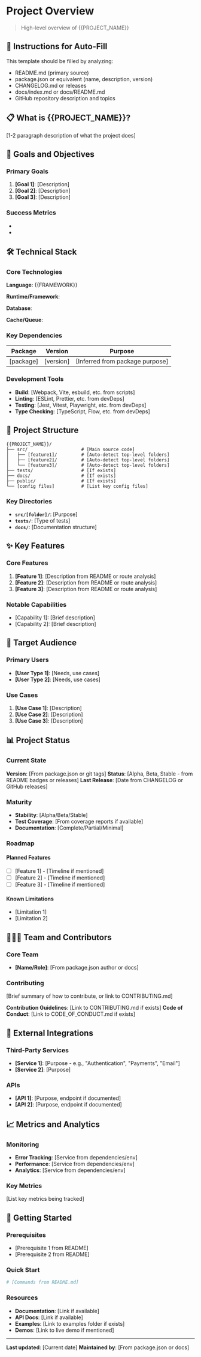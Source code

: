 # Project Overview

> High-level overview of {{PROJECT_NAME}}

## 🎯 Instructions for Auto-Fill

This template should be filled by analyzing:
- README.md (primary source)
- package.json or equivalent (name, description, version)
- CHANGELOG.md or releases
- docs/index.md or docs/README.md
- GitHub repository description and topics

## 📋 What is {{PROJECT_NAME}}?

<!-- Extract from README.md first paragraph or "About" section -->

[1-2 paragraph description of what the project does]

## 🎯 Goals and Objectives

<!-- Extract from:
- README.md "Goals" or "Objectives" section
- Project mission statement
- Documentation overview
-->

### Primary Goals

1. **[Goal 1]**: [Description]
2. **[Goal 2]**: [Description]
3. **[Goal 3]**: [Description]

### Success Metrics

<!-- Extract from:
- OKRs in documentation
- Analytics setup
- Performance benchmarks
-->

- [Metric 1]: [Target]
- [Metric 2]: [Target]

## 🛠️ Technical Stack

### Core Technologies

<!-- Extract from package.json, go.mod, requirements.txt, Cargo.toml, etc. -->

**Language**: {{FRAMEWORK}}

**Runtime/Framework**:
<!-- Detect from main dependencies:
- React, Next.js, Vue, Nuxt
- Express, Fastify, Koa
- Django, Flask, FastAPI
- Rails, Sinatra
- etc.
-->

**Database**:
<!-- Detect from:
- docker-compose.yml database services
- ORM/Database libraries (prisma, typeorm, sequelize, etc.)
- Connection strings in env.example
-->

**Cache/Queue**:
<!-- Detect from:
- Redis, Memcached in dependencies or docker-compose
- Bull, BullMQ, Sidekiq, Celery in dependencies
-->

### Key Dependencies

<!-- Extract from package.json dependencies (top 10 by usage) or equivalent:
- Count import statements to find most-used packages
- List core libraries that define the architecture
-->

| Package | Version | Purpose |
|---------|---------|---------|
| [package] | [version] | [Inferred from package purpose] |

### Development Tools

<!-- Extract from package.json devDependencies or scripts -->

- **Build**: [Webpack, Vite, esbuild, etc. from scripts]
- **Linting**: [ESLint, Prettier, etc. from devDeps]
- **Testing**: [Jest, Vitest, Playwright, etc. from devDeps]
- **Type Checking**: [TypeScript, Flow, etc. from devDeps]

## 📁 Project Structure

<!-- Analyze actual directory structure -->

```
{{PROJECT_NAME}}/
├── src/                    # [Main source code]
│   ├── [feature1]/         # [Auto-detect top-level folders]
│   ├── [feature2]/         # [Auto-detect top-level folders]
│   └── [feature3]/         # [Auto-detect top-level folders]
├── tests/                  # [If exists]
├── docs/                   # [If exists]
├── public/                 # [If exists]
└── [config files]          # [List key config files]
```

### Key Directories

<!-- For each major folder, infer purpose from:
- Folder name
- Files inside
- Imports/exports
-->

- **`src/[folder]/`**: [Purpose]
- **`tests/`**: [Type of tests]
- **`docs/`**: [Documentation structure]

## ✨ Key Features

<!-- Extract from:
- README.md "Features" section
- Feature folders in src/
- Route definitions
- API documentation
-->

### Core Features

1. **[Feature 1]**: [Description from README or route analysis]
2. **[Feature 2]**: [Description from README or route analysis]
3. **[Feature 3]**: [Description from README or route analysis]

### Notable Capabilities

<!-- Extract from:
- Unique libraries or integrations
- Advanced features mentioned in docs
- Complex modules
-->

- [Capability 1]: [Brief description]
- [Capability 2]: [Brief description]

## 👥 Target Audience

<!-- Extract from:
- README.md "Who is this for?" section
- User documentation
- User model or role definitions
-->

### Primary Users

- **[User Type 1]**: [Needs, use cases]
- **[User Type 2]**: [Needs, use cases]

### Use Cases

<!-- Extract from:
- Documentation examples
- Test scenarios
- User stories in issues
-->

1. **[Use Case 1]**: [Description]
2. **[Use Case 2]**: [Description]
3. **[Use Case 3]**: [Description]

## 📊 Project Status

### Current State

<!-- Extract from:
- package.json version
- README.md badges
- CHANGELOG.md latest entry
- GitHub releases
-->

**Version**: [From package.json or git tags]
**Status**: [Alpha, Beta, Stable - from README badges or releases]
**Last Release**: [Date from CHANGELOG or GitHub releases]

### Maturity

<!-- Infer from:
- Version number (0.x = early, 1.x = stable, 2.x+ = mature)
- Number of releases
- Activity level
- Test coverage
-->

- **Stability**: [Alpha/Beta/Stable]
- **Test Coverage**: [From coverage reports if available]
- **Documentation**: [Complete/Partial/Minimal]

### Roadmap

<!-- Extract from:
- ROADMAP.md
- GitHub project boards
- Milestones
- "Upcoming Features" in README
-->

#### Planned Features

- [ ] [Feature 1] - [Timeline if mentioned]
- [ ] [Feature 2] - [Timeline if mentioned]
- [ ] [Feature 3] - [Timeline if mentioned]

#### Known Limitations

<!-- Extract from:
- README.md "Limitations" or "Known Issues"
- GitHub issues labeled "limitation"
- TODO comments about missing features
-->

- [Limitation 1]
- [Limitation 2]

## 👨‍💀💀 Team and Contributors

<!-- Extract from:
- package.json author and contributors
- CONTRIBUTING.md
- README.md "Team" section
- GitHub contributors
-->

### Core Team

- **[Name/Role]**: [From package.json author or docs]

### Contributing

<!-- Extract from CONTRIBUTING.md -->

[Brief summary of how to contribute, or link to CONTRIBUTING.md]

**Contribution Guidelines**: [Link to CONTRIBUTING.md if exists]
**Code of Conduct**: [Link to CODE_OF_CONDUCT.md if exists]

## 🔗 External Integrations

<!-- Extract from:
- env.example for API keys
- Integration folders
- Third-party libraries
- Webhook configurations
-->

### Third-Party Services

- **[Service 1]**: [Purpose - e.g., "Authentication", "Payments", "Email"]
- **[Service 2]**: [Purpose]

### APIs

<!-- Extract from:
- API routes
- OpenAPI/Swagger docs
- API client libraries
-->

- **[API 1]**: [Purpose, endpoint if documented]
- **[API 2]**: [Purpose, endpoint if documented]

## 📈 Metrics and Analytics

<!-- Extract from:
- Analytics libraries (GA, Mixpanel, etc.)
- Monitoring services (Sentry, DataDog, etc.)
- Logging configuration
-->

### Monitoring

- **Error Tracking**: [Service from dependencies/env]
- **Performance**: [Service from dependencies/env]
- **Analytics**: [Service from dependencies/env]

### Key Metrics

<!-- Extract from:
- Dashboard configurations
- Analytics events
- Monitoring alerts
-->

[List key metrics being tracked]

## 🚀 Getting Started

<!-- Extract from README.md "Getting Started" or "Installation" section -->

### Prerequisites

- [Prerequisite 1 from README]
- [Prerequisite 2 from README]

### Quick Start

```bash
# [Commands from README.md]
```

### Resources

<!-- Extract from README.md links section -->

- **Documentation**: [Link if available]
- **API Docs**: [Link if available]
- **Examples**: [Link to examples folder if exists]
- **Demos**: [Link to live demo if mentioned]

---

**Last updated**: [Current date]
**Maintained by**: [From package.json or docs]
